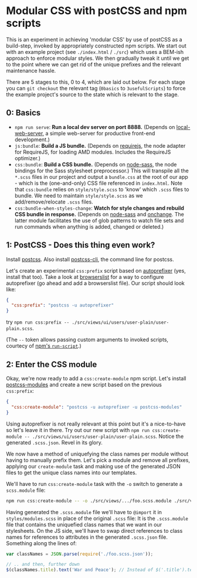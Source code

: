 Modular CSS with postCSS and npm scripts
========================================

This is an experiment in achieving 'modular CSS' by use of postCSS as a build-step, invoked
by appropriately constructed npm scripts. We start out with an example project (see
`./index.html` / `./src`) which uses a BEM-ish approach to enforce modular styles. We then
gradually tweak it until we get to the point where we can get rid of the unique prefixes and
the relevant maintenance hassle.

There are 5 stages to this, 0 to 4, which are laid out below. For each stage you can
`git checkout` the relevant tag (`0basics` to `3usefulScripts`) to force the example project's
source to the state which is relevant to the stage.


0: Basics
---------

* `npm run serve`: **Run a local dev server on port 8888.** (Depends on
    [local-web-server](https://www.npmjs.com/package/local-web-server), a simple web-server
    for productive front-end development.)
* `js:bundle`: **Build a JS bundle.** (Depends on
    [requirejs](https://www.npmjs.com/package/requirejs), the node adapter for RequireJS,
    for loading AMD modules. Includes the RequireJS optimizer.)
* `css:bundle`: **Build a CSS bundle.** (Depends on
    [node-sass](https://www.npmjs.com/package/node-sass), the node bindings for the Sass
    stylesheet preprocessor.) This will transpile all the `*.scss` files in our project and output
    a `bundle.css` at the root of our app - which is the (one-and-only) CSS file referenced in
    `index.html`. Note that `css:bundle` relies on `style/style.scss` to 'know' which `.scss` files
    to bundle. We need to maintain `style/style.scss` as we add/remove/relocate `.scss` files.
* `css:bundle-when-styles-change`: **Watch for style changes and rebuild CSS bundle in response.**
    (Depends on [node-sass](https://www.npmjs.com/package/node-sass) and
    [onchange](https://www.npmjs.com/package/onchange). The latter module facilitates the use of
    glob patterns to watch file sets and run commands when anything is added, changed or deleted.)


1: PostCSS - Does this thing even work?
---------------------------------------

Install [postcss](https://www.npmjs.com/package/postcss). Also install
[postcss-cli](https://www.npmjs.com/package/postcss-cli), the command line for postcss.

Let's create an experimental `css:prefix` script based on
[autoprefixer](https://www.npmjs.com/package/autoprefixer) (yes, install that too). Take a
look at [browserslist](https://github.com/ai/browserslist) for a way to configure autoprefixer
(go ahead and add a browserslist file). Our script should look like:

```json
{
  "css:prefix": "postcss -u autoprefixer"
}
```

try `npm run css:prefix -- ./src/views/ui/users/user-plain/user-plain.scss`.

(The `--` token allows passing custom arguments to invoked scripts, courtecy of
[npm's `run-script`](https://docs.npmjs.com/cli/run-script).)


2: Enter the CSS module
-----------------------

Okay, we're now ready to add a `css:create-module` npm script. Let's install
[postcss-modules](https://www.npmjs.com/package/postcss-modules) and create a new script based on
the previous `css:prefix`:

```json
{
  "css:create-module": "postcss -u autoprefixer -u postcss-modules"
}
```

Using autoprefixer is not really relevant at this point but it's a nice-to-have so let's leave it
in there. Try out our new script with
`npm run css:create-module -- ./src/views/ui/users/user-plain/user-plain.scss`. Notice the
generated `.scss.json`. Revel in its glory.

We now have a method of uniquefying the class names per module without having to manually prefix
them. Let's pick a module and remove all prefixes, applying our `create-module` task and making use
of the generated JSON files to get the unique class names into our templates.

We'll have to run `css:create-module` task with the `-o` switch to generate a `scss.module` file:

```bash
npm run css:create-module -- -o ./src/views/.../foo.scss.module ./src/views/.../foo.scss
```

Having generated the `.scss.module` file we'll have to `@import` it in `styles/modules.scss` in
place of the original `.scss` file: It is the `.scss.module` file that contains the uniquefied
class names that we want in our stylesheets. On the JS side, we'll have to swap direct references to
class names for references to attributes in the generated `.scss.json` file. Something along the
lines of:

```javascript
var classNames = JSON.parse(require('./foo.scss.json'));

// .. and then, further down
$(classNames.title).text('War and Peace'); // Instead of $('.title').text('War and Peace')
```

